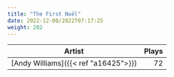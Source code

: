 ```yaml
---
title: "The First Noël"
date: 2022-12-08/2022T07:17:25
weight: 202
---
```




 Artist | Plays 
----- | -----:
[Andy Williams]({{< ref "a16425">}}) | 72
